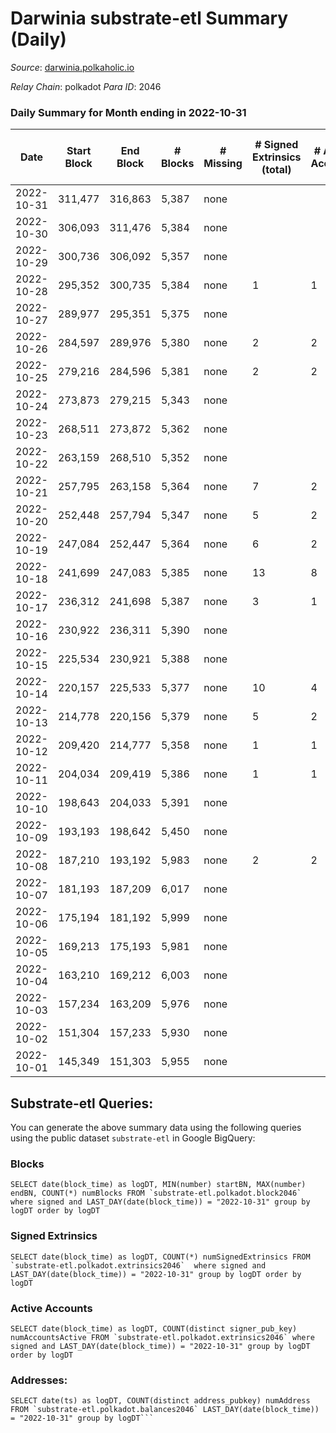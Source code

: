 # Darwinia substrate-etl Summary (Daily)

_Source_: [darwinia.polkaholic.io](https://darwinia.polkaholic.io)

*Relay Chain*: polkadot
*Para ID*: 2046



### Daily Summary for Month ending in 2022-10-31


| Date | Start Block | End Block | # Blocks | # Missing | # Signed Extrinsics (total) | # Active Accounts | # Addresses with Balances | # Events | # Transfers | # XCM Transfers In | # XCM Transfers Out |
| ---- | ----------- | --------- | -------- | --------- | --------------------------- | ----------------- | ------------------------- | -------- | ----------- | ------------------ | ------------------- |
| 2022-10-31 | 311,477 | 316,863 | 5,387 | none |  |  | 21 | 10,777 |   |   |   |
| 2022-10-30 | 306,093 | 311,476 | 5,384 | none |  |  | 21 | 10,771 |   |   |   |
| 2022-10-29 | 300,736 | 306,092 | 5,357 | none |  |  | 21 | 10,717 |   |   |   |
| 2022-10-28 | 295,352 | 300,735 | 5,384 | none | 1 | 1 |  | 10,841 | 61  | 1  | 1  |
| 2022-10-27 | 289,977 | 295,351 | 5,375 | none |  |  |  | 10,753 |   |   |   |
| 2022-10-26 | 284,597 | 289,976 | 5,380 | none | 2 | 2 | 21 | 10,897 | 121  |   |   |
| 2022-10-25 | 279,216 | 284,596 | 5,381 | none | 2 | 2 | 20 | 10,842 | 69  |   |   |
| 2022-10-24 | 273,873 | 279,215 | 5,343 | none |  |  |  | 10,689 |   |   |   |
| 2022-10-23 | 268,511 | 273,872 | 5,362 | none |  |  |  | 10,727 |   |   |   |
| 2022-10-22 | 263,159 | 268,510 | 5,352 | none |  |  |  | 10,707 |   |   |   |
| 2022-10-21 | 257,795 | 263,158 | 5,364 | none | 7 | 2 |  | 11,151 | 365  | 3  | 7  |
| 2022-10-20 | 252,448 | 257,794 | 5,347 | none | 5 | 2 |  | 10,989 | 246  | 4  | 4  |
| 2022-10-19 | 247,084 | 252,447 | 5,364 | none | 6 | 2 |  | 11,042 | 281  |   | 3  |
| 2022-10-18 | 241,699 | 247,083 | 5,385 | none | 13 | 8 |  | 11,238 | 375  | 3  | 4  |
| 2022-10-17 | 236,312 | 241,698 | 5,387 | none | 3 | 1 |  | 10,985 | 186  | 1  | 3  |
| 2022-10-16 | 230,922 | 236,311 | 5,390 | none |  |  |  | 10,783 |   |   |   |
| 2022-10-15 | 225,534 | 230,921 | 5,388 | none |  |  |  | 10,779 |   |   |   |
| 2022-10-14 | 220,157 | 225,533 | 5,377 | none | 10 | 4 |  | 11,290 | 462  |   | 8  |
| 2022-10-13 | 214,778 | 220,156 | 5,379 | none | 5 | 2 |  | 11,024 | 210  |   | 5  |
| 2022-10-12 | 209,420 | 214,777 | 5,358 | none | 1 | 1 |  | 10,798 | 62  |   | 1  |
| 2022-10-11 | 204,034 | 209,419 | 5,386 | none | 1 | 1 |  | 10,781 |   |   |   |
| 2022-10-10 | 198,643 | 204,033 | 5,391 | none |  |  |  | 10,785 |   |   |   |
| 2022-10-09 | 193,193 | 198,642 | 5,450 | none |  |  |  | 10,903 |   |   |   |
| 2022-10-08 | 187,210 | 193,192 | 5,983 | none | 2 | 2 |  | 12,075 | 94  |   |   |
| 2022-10-07 | 181,193 | 187,209 | 6,017 | none |  |  |  | 12,042 |   |   |   |
| 2022-10-06 | 175,194 | 181,192 | 5,999 | none |  |  |  | 12,001 |   |   |   |
| 2022-10-05 | 169,213 | 175,193 | 5,981 | none |  |  |  | 11,965 |   |   |   |
| 2022-10-04 | 163,210 | 169,212 | 6,003 | none |  |  |  | 12,010 |   |   |   |
| 2022-10-03 | 157,234 | 163,209 | 5,976 | none |  |  |  | 11,955 |   |   |   |
| 2022-10-02 | 151,304 | 157,233 | 5,930 | none |  |  |  | 11,863 |   |   |   |
| 2022-10-01 | 145,349 | 151,303 | 5,955 | none |  |  |  | 11,914 |   |   |   |

## Substrate-etl Queries:
You can generate the above summary data using the following queries using the public dataset `substrate-etl` in Google BigQuery:


### Blocks
```
SELECT date(block_time) as logDT, MIN(number) startBN, MAX(number) endBN, COUNT(*) numBlocks FROM `substrate-etl.polkadot.block2046`  where signed and LAST_DAY(date(block_time)) = "2022-10-31" group by logDT order by logDT
```


### Signed Extrinsics
```
SELECT date(block_time) as logDT, COUNT(*) numSignedExtrinsics FROM `substrate-etl.polkadot.extrinsics2046`  where signed and LAST_DAY(date(block_time)) = "2022-10-31" group by logDT order by logDT
```


### Active Accounts
```
SELECT date(block_time) as logDT, COUNT(distinct signer_pub_key) numAccountsActive FROM `substrate-etl.polkadot.extrinsics2046` where signed and LAST_DAY(date(block_time)) = "2022-10-31" group by logDT order by logDT
```


### Addresses:
```
SELECT date(ts) as logDT, COUNT(distinct address_pubkey) numAddress FROM `substrate-etl.polkadot.balances2046` LAST_DAY(date(block_time)) = "2022-10-31" group by logDT```

